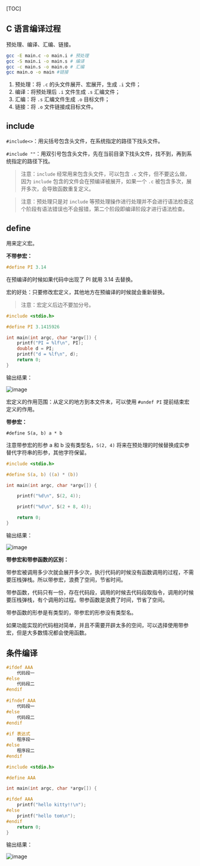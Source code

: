[TOC]

## C 语言编译过程

预处理、编译、汇编、链接。

```bash
gcc -E main.c -o main.i # 预处理
gcc -S main.i -o main.s # 编译
gcc -c main.s -o main.o # 汇编
gcc main.o -o main #链接
```

1. 预处理：将 `.c` 的头文件展开、宏展开，生成 `.i` 文件；
2. 编译：将预处理后 `.i` 文件生成 `.s` 汇编文件；
3. 汇编：将 `.s` 汇编文件生成 `.o` 目标文件；
4. 链接：将 `.o` 文件链接成目标文件。

## include

`#include<>`：用尖括号包含头文件，在系统指定的路径下找头文件。

`#include ""`：用双引号包含头文件，先在当前目录下找头文件，找不到，再到系统指定的路径下找。

> 注意：`include` 经常用来包含头文件，可以包含 `.c` 文件，但不要这么做，因为 `include` 包含的文件会在预编译被展开，如果一个 `.c` 被包含多次，展开多次，会导致函数重复定义。

> 注意：预处理只是对 `include` 等预处理操作进行处理并不会进行语法检查这个阶段有语法错误也不会报错，第二个阶段即编译阶段才进行语法检查。

## define

用来定义宏。

**不带参宏：**

```c
#define PI 3.14
```

在预编译的时候如果代码中出现了 PI 就用 3.14 去替换。

宏的好处：只要修改宏定义，其他地方在预编译的时候就会重新替换。

> 注意：宏定义后边不要加分号。

```c
#include <stdio.h>

#define PI 3.1415926

int main(int argc, char *argv[]) {
    printf("PI = %lf\n", PI);
    double d = PI;
    printf("d = %lf\n", d);
    return 0;
}
```

输出结果：

![image](https://github.com/XinranSix/Computer-Graphics/assets/62458905/968daaa1-8453-4af8-a6e0-8e023250be1d)

宏定义的作用范围：从定义的地方到本文件末，可以使用 `#undef PI` 提前结束宏定义的作用。

**带参宏：**

`#define S(a, b) a * b`

注意带参宏的形参 a 和 b 没有类型名，`S(2, 4)` 将来在预处理的时候替换成实参替代字符串的形参，其他字符保留。

```c
#include <stdio.h>

#define S(a, b) ((a) * (b))

int main(int argc, char *argv[]) {

    printf("%d\n", S(2, 4));

    printf("%d\n", S(2 + 8, 4));

    return 0;
}
```

输出结果：

![image](https://github.com/XinranSix/Computer-Graphics/assets/62458905/54474424-669a-4578-b0b2-8702ff446ce1)

**带参宏和带参函数的区别：**

带参宏被调用多少次就会展开多少次，执行代码的时候没有函数调用的过程，不需要压栈弹栈。所以带参宏，浪费了空间，节省时间。

带参函数，代码只有一份，存在代码段，调用的时候去代码段取指令，调用的时候要压栈弹栈，有个调用的过程。带参函数是浪费了时间，节省了空间。

带参函数的形参是有类型的，带参宏的形参没有类型名。

如果功能实现的代码相对简单，并且不需要开辟太多的空间，可以选择使用带参宏，但是大多数情况都会使用函数。

## 条件编译

```c
#ifdef AAA
	代码段一
#else
	代码段二
#endif
        
#ifndef AAA
	代码段一
#else
	代码段二
#endif
        
#if 表达式
	程序段一
#else
	程序段二
#endif
```

```c
#include <stdio.h>

#define AAA

int main(int argc, char *argv[]) {

#ifdef AAA
    printf("hello kitty!!\n");
#else
    printf("hello tom\n");
#endif
    return 0;
}
```

输出结果：

![image](https://github.com/XinranSix/Computer-Graphics/assets/62458905/ff827787-315b-4865-8903-8c88cbbb3e9a)



